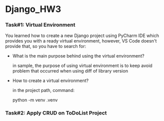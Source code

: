 # Django_HW3


### Task#1: Virtual Environment

You learned how to create a new Django project using PyCharm IDE which provides you with a ready virtual environment, however, VS Code doesn't provide that, so you have to search for:

- What is the main purpose behind using the virtual environment?

    in sample, the purpose of using virtual environment is to keep avoid problem that occurred when using diff of library version



- How to create a virtual environment?

    in the project path, command:
    
    python -m venv .venv




### Task#2: Apply CRUD on ToDoList Project
